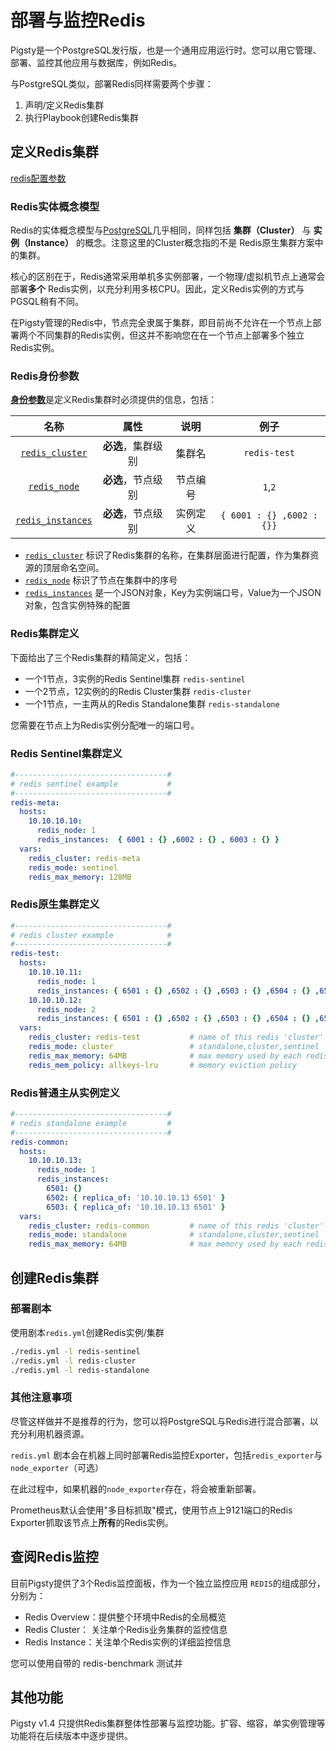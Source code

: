 # 部署与监控Redis

Pigsty是一个PostgreSQL发行版，也是一个通用应用运行时。您可以用它管理、部署、监控其他应用与数据库，例如Redis。

与PostgreSQL类似，部署Redis同样需要两个步骤：

1. 声明/定义Redis集群
2. 执行Playbook创建Redis集群



## 定义Redis集群

[redis配置参数](v-redis.md)


### Redis实体概念模型

Redis的实体概念模型与[PostgreSQL](c-entity.md)几乎相同，同样包括 **集群（Cluster）** 与 **实例（Instance）** 的概念。注意这里的Cluster概念指的不是 Redis原生集群方案中的集群。

核心的区别在于，Redis通常采用单机多实例部署，一个物理/虚拟机节点上通常会部署**多个** Redis实例，以充分利用多核CPU。因此，定义Redis实例的方式与PGSQL稍有不同。

在Pigsty管理的Redis中，节点完全隶属于集群，即目前尚不允许在一个节点上部署两个不同集群的Redis实例，但这并不影响您在在一个节点上部署多个独立Redis实例。


### Redis身份参数

[**身份参数**](v-redis.md#身份参数)是定义Redis集群时必须提供的信息，包括：

|                    名称                     |        属性        |   说明   |         例子         |
| :-----------------------------------------: | :----------------: | :------: | :------------------: |
| [`redis_cluster`](v-redis.md#redis_cluster) | **必选**，集群级别 |  集群名  |      `redis-test`       |
|    [`redis_node`](v-redis.md#redis_node)    | **必选**，节点级别 | 节点编号 | `1`,`2` |
|     [`redis_instances`](v-redis.md#redis_instances)     | **必选**，节点级别 | 实例定义 | `{ 6001 : {} ,6002 : {}}`  |


- [`redis_cluster`](v-redis.md#redis_cluster) 标识了Redis集群的名称，在集群层面进行配置，作为集群资源的顶层命名空间。
- [`redis_node`](v-redis.md#redis_node) 标识了节点在集群中的序号
- [`redis_instances`](v-redis.md#redis_instances) 是一个JSON对象，Key为实例端口号，Value为一个JSON对象，包含实例特殊的配置



### Redis集群定义

下面给出了三个Redis集群的精简定义，包括：
* 一个1节点，3实例的Redis Sentinel集群 `redis-sentinel`
* 一个2节点，12实例的的Redis Cluster集群 `redis-cluster`
* 一个1节点，一主两从的Redis Standalone集群 `redis-standalone`

您需要在节点上为Redis实例分配唯一的端口号。

### Redis Sentinel集群定义

```yaml
#----------------------------------#
# redis sentinel example           #
#----------------------------------#
redis-meta:
  hosts:
    10.10.10.10:
      redis_node: 1
      redis_instances:  { 6001 : {} ,6002 : {} , 6003 : {} }
  vars:
    redis_cluster: redis-meta
    redis_mode: sentinel
    redis_max_memory: 128MB
```

### Redis原生集群定义

```yaml
#----------------------------------#
# redis cluster example            #
#----------------------------------#
redis-test:
  hosts:
    10.10.10.11:
      redis_node: 1
      redis_instances: { 6501 : {} ,6502 : {} ,6503 : {} ,6504 : {} ,6505 : {} ,6506 : {} }
    10.10.10.12:
      redis_node: 2
      redis_instances: { 6501 : {} ,6502 : {} ,6503 : {} ,6504 : {} ,6505 : {} ,6506 : {} }
  vars:
    redis_cluster: redis-test           # name of this redis 'cluster'
    redis_mode: cluster                 # standalone,cluster,sentinel
    redis_max_memory: 64MB              # max memory used by each redis instance
    redis_mem_policy: allkeys-lru       # memory eviction policy
```

### Redis普通主从实例定义

```yaml
#----------------------------------#
# redis standalone example         #
#----------------------------------#
redis-common:
  hosts:
    10.10.10.13:
      redis_node: 1
      redis_instances:
        6501: {}
        6502: { replica_of: '10.10.10.13 6501' }
        6503: { replica_of: '10.10.10.13 6501' }
  vars:
    redis_cluster: redis-common         # name of this redis 'cluster'
    redis_mode: standalone              # standalone,cluster,sentinel
    redis_max_memory: 64MB              # max memory used by each redis instance
```


## 创建Redis集群


### 部署剧本

使用剧本`redis.yml`创建Redis实例/集群

```bash
./redis.yml -l redis-sentinel
./redis.yml -l redis-cluster
./redis.yml -l redis-standalone
```


### 其他注意事项

尽管这样做并不是推荐的行为，您可以将PostgreSQL与Redis进行混合部署，以充分利用机器资源。

`redis.yml` 剧本会在机器上同时部署Redis监控Exporter，包括`redis_exporter`与`node_exporter`（可选）

在此过程中，如果机器的`node_exporter`存在，将会被重新部署。

Prometheus默认会使用"多目标抓取"模式，使用节点上9121端口的Redis Exporter抓取该节点上**所有**的Redis实例。



## 查阅Redis监控

目前Pigsty提供了3个Redis监控面板，作为一个独立监控应用 `REDIS`的组成部分，分别为：

* Redis Overview：提供整个环境中Redis的全局概览
* Redis Cluster： 关注单个Redis业务集群的监控信息
* Redis Instance：关注单个Redis实例的详细监控信息

您可以使用自带的 redis-benchmark 测试并





## 其他功能

Pigsty v1.4 只提供Redis集群整体性部署与监控功能。扩容、缩容，单实例管理等功能将在后续版本中逐步提供。

